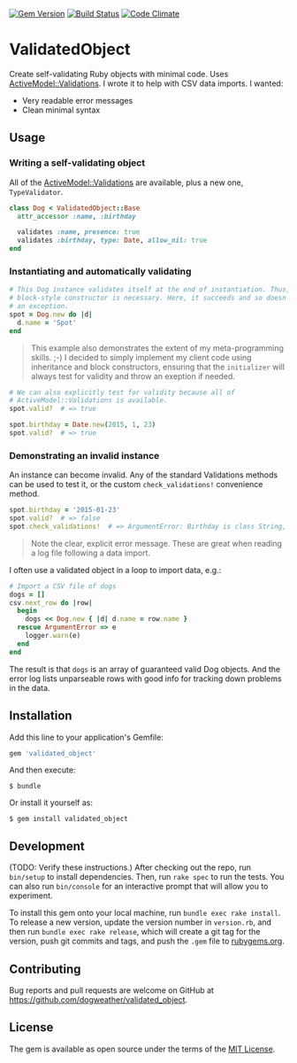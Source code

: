 [![Gem Version](https://badge.fury.io/rb/validated_object.svg)](https://badge.fury.io/rb/validated_object) [![Build Status](https://travis-ci.org/dogweather/validated_object.svg?branch=master)](https://travis-ci.org/dogweather/validated_object) [![Code Climate](https://codeclimate.com/github/dogweather/validated_object/badges/gpa.svg)](https://codeclimate.com/github/dogweather/validated_object)

# ValidatedObject

Create self-validating Ruby objects with minimal code. Uses
[ActiveModel::Validations](http://api.rubyonrails.org/classes/ActiveModel/Validations/ClassMethods.html#method-i-validates).
I wrote it to help with CSV data imports. I wanted:

* Very readable error messages
* Clean minimal syntax


## Usage


### Writing a self-validating object

All of the [ActiveModel::Validations](http://api.rubyonrails.org/classes/ActiveModel/Validations/ClassMethods.html#method-i-validates) are available, plus a new one, `TypeValidator`.

```ruby
class Dog < ValidatedObject::Base
  attr_accessor :name, :birthday

  validates :name, presence: true
  validates :birthday, type: Date, allow_nil: true
end
```

### Instantiating and automatically validating

```ruby
# This Dog instance validates itself at the end of instantiation. Thus, a
# block-style constructor is necessary. Here, it succeeds and so doesn't raise
# an exception.
spot = Dog.new do |d|
  d.name = 'Spot'
end
```

> This example also demonstrates the extent of my meta-programming skills. ;-) I
decided to simply implement my client code using inheritance and block
constructors, ensuring that the `initializer` will always test for validity and
throw an exeption if needed.

```ruby
# We can also explicitly test for validity because all of
# ActiveModel::Validations is available.
spot.valid?  # => true

spot.birthday = Date.new(2015, 1, 23)
spot.valid?  # => true
```

### Demonstrating an invalid instance

An instance can become invalid. Any of the standard Validations methods can be
used to test it, or the custom `check_validations!` convenience method.

```ruby
spot.birthday = '2015-01-23'
spot.valid?  # => false
spot.check_validations!  # => ArgumentError: Birthday is class String, not Date
```

> Note the clear, explicit error message. These are great when reading a log
file following a data import.

I often use a validated object in a loop to import data, e.g.:

```ruby
# Import a CSV file of dogs
dogs = []
csv.next_row do |row|
  begin
    dogs << Dog.new { |d| d.name = row.name }
  rescue ArgumentError => e
    logger.warn(e)
  end
end
```

The result is that `dogs` is an array of guaranteed valid Dog objects. And the
error log lists unparseable rows with good info for tracking down problems in
the data.

## Installation

Add this line to your application's Gemfile:

```ruby
gem 'validated_object'
```

And then execute:

    $ bundle

Or install it yourself as:

    $ gem install validated_object



## Development

(TODO: Verify these instructions.) After checking out the repo, run `bin/setup`
to install dependencies. Then, run `rake spec` to run the tests. You can also
run `bin/console` for an interactive prompt that will allow you to experiment.

To install this gem onto your local machine, run `bundle exec rake install`. To
release a new version, update the version number in `version.rb`, and then run
`bundle exec rake release`, which will create a git tag for the version, push
git commits and tags, and push the `.gem` file to
[rubygems.org](https://rubygems.org).

## Contributing

Bug reports and pull requests are welcome on GitHub at
https://github.com/dogweather/validated_object.


## License

The gem is available as open source under the terms of the [MIT License](http://opensource.org/licenses/MIT).
